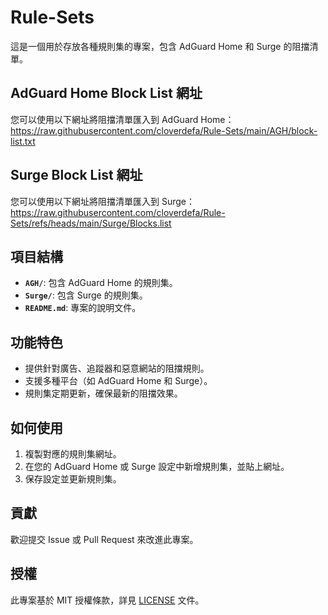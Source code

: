 # Rule-Sets

這是一個用於存放各種規則集的專案，包含 AdGuard Home 和 Surge 的阻擋清單。

## AdGuard Home Block List 網址
您可以使用以下網址將阻擋清單匯入到 AdGuard Home：
https://raw.githubusercontent.com/cloverdefa/Rule-Sets/main/AGH/block-list.txt


## Surge Block List 網址
您可以使用以下網址將阻擋清單匯入到 Surge：
https://raw.githubusercontent.com/cloverdefa/Rule-Sets/refs/heads/main/Surge/Blocks.list


## 項目結構
- **`AGH/`**: 包含 AdGuard Home 的規則集。
- **`Surge/`**: 包含 Surge 的規則集。
- **`README.md`**: 專案的說明文件。

## 功能特色
- 提供針對廣告、追蹤器和惡意網站的阻擋規則。
- 支援多種平台（如 AdGuard Home 和 Surge）。
- 規則集定期更新，確保最新的阻擋效果。

## 如何使用
1. 複製對應的規則集網址。
2. 在您的 AdGuard Home 或 Surge 設定中新增規則集，並貼上網址。
3. 保存設定並更新規則集。

## 貢獻
歡迎提交 Issue 或 Pull Request 來改進此專案。

## 授權
此專案基於 MIT 授權條款，詳見 [LICENSE](./LICENSE) 文件。